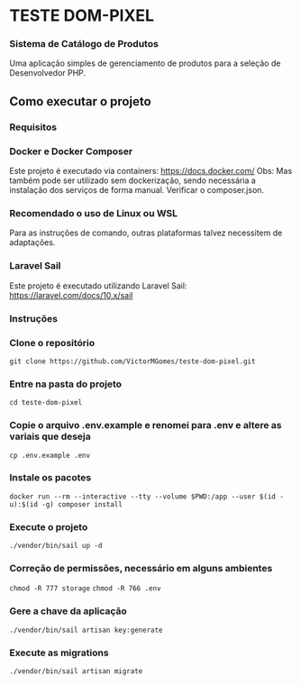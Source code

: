 # TESTE DOM-PIXEL
### Sistema de Catálogo de Produtos
Uma aplicação simples de gerenciamento de produtos para a seleção de Desenvolvedor PHP.

## Como executar o projeto

### Requisitos
### Docker e Docker Composer
Este projeto é executado via containers: https://docs.docker.com/
Obs: Mas também pode ser utilizado sem dockerização, sendo necessária a instalação dos serviços de forma manual.
    Verificar o composer.json.
### Recomendado o uso de Linux ou WSL
Para as instruções de comando, outras plataformas talvez necessitem de adaptações.
### Laravel Sail
Este projeto é executado utilizando Laravel Sail: https://laravel.com/docs/10.x/sail

### Instruções
### Clone o repositório
`git clone https://github.com/VictorMGomes/teste-dom-pixel.git`
### Entre na pasta do projeto
`cd teste-dom-pixel`
### Copie o arquivo .env.example e renomei para .env e altere as variais que deseja
`cp .env.example .env`
### Instale os pacotes
`docker run --rm --interactive --tty --volume $PWD:/app --user $(id -u):$(id -g) composer install`
### Execute o projeto
`./vendor/bin/sail up -d`
### Correção de permissões, necessário em alguns ambientes
`chmod -R 777 storage`
`chmod -R 766 .env`
### Gere a chave da aplicação
`./vendor/bin/sail artisan key:generate`
### Execute as migrations
`./vendor/bin/sail artisan migrate`

